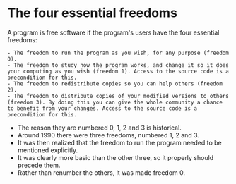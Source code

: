 <!-- #region -->
# The four essential freedoms


A program is free software if the program's users have the four essential freedoms: 

    - The freedom to run the program as you wish, for any purpose (freedom 0).
    - The freedom to study how the program works, and change it so it does your computing as you wish (freedom 1). Access to the source code is a precondition for this.
    - The freedom to redistribute copies so you can help others (freedom 2).
    - The freedom to distribute copies of your modified versions to others (freedom 3). By doing this you can give the whole community a chance to benefit from your changes. Access to the source code is a precondition for this.


- The reason they are numbered 0, 1, 2 and 3 is historical. 
- Around 1990 there were three freedoms, numbered 1, 2 and 3. 
- It was then realized that the freedom to run the program needed to be mentioned explicitly. 
- It was clearly more basic than the other three, so it properly should precede them. 
- Rather than renumber the others, it was made freedom 0.
<!-- #endregion -->
